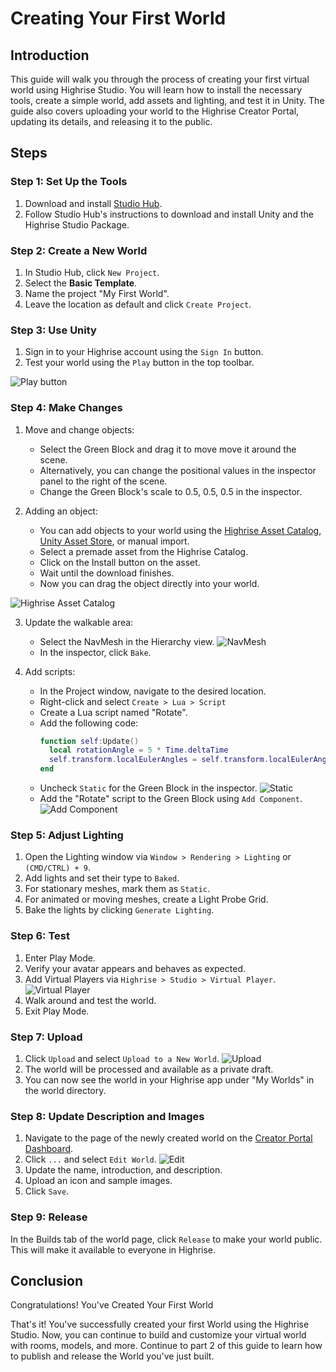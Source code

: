 # Creating Your First World

## Introduction

This guide will walk you through the process of creating your first virtual world using Highrise Studio. You will learn how to install the necessary tools, create a simple world, add assets and lighting, and test it in Unity. The guide also covers uploading your world to the Highrise Creator Portal, updating its details, and releasing it to the public.

## Steps

### Step 1: Set Up the Tools

1. Download and install [Studio Hub](https://create.highrise.game/highrise-studio).
2. Follow Studio Hub's instructions to download and install Unity and the Highrise Studio Package.

### Step 2: Create a New World

1. In Studio Hub, click `New Project`.
2. Select the **Basic Template**.
3. Name the project "My First World".
4. Leave the location as default and click `Create Project`.

### Step 3: Use Unity

1. Sign in to your Highrise account using the `Sign In` button.
2. Test your world using the `Play` button in the top toolbar.

![Play button](/assets/learn/guides/studio/play-button.png)

### Step 4: Make Changes

1. Move and change objects:
   - Select the Green Block and drag it to move move it around the scene.
   - Alternatively, you can change the positional values in the inspector panel to the right of the scene.
   - Change the Green Block's scale to 0.5, 0.5, 0.5 in the inspector.

2. Adding an object: 
   - You can add objects to your world using the [Highrise Asset Catalog](https://create.highrise.game/learn/studio/create/assets/using-highrise-catalog.md), [Unity Asset Store](https://create.highrise.game/learn/studio/create/assets/using-unity-store.md), or manual import.
   - Select a premade asset from the Highrise Catalog.
   - Click on the Install button on the asset.
   - Wait until the download finishes.
   - Now you can drag the object directly into your world.

![Highrise Asset Catalog](/assets/learn/guides/studio/creating-your-first-world/asset-catalog.png)

3. Update the walkable area:
   - Select the NavMesh in the Hierarchy view.
   ![NavMesh](/assets/learn/guides/studio/creating-your-first-world/navmesh.png)
   - In the inspector, click `Bake`.

4. Add scripts:
   - In the Project window, navigate to the desired location.
   - Right-click and select `Create > Lua > Script`
   - Create a Lua script named "Rotate".
   - Add the following code:
     ```lua
     function self:Update()
       local rotationAngle = 5 * Time.deltaTime
       self.transform.localEulerAngles = self.transform.localEulerAngles + Vector3.new(0, rotationAngle, 0)
     end
     ```
   - Uncheck `Static` for the Green Block in the inspector.
   ![Static](/assets/learn/guides/studio/creating-your-first-world/static.png)
   - Add the "Rotate" script to the Green Block using `Add Component`.
   ![Add Component](/assets/learn/guides/studio/creating-your-first-world/add-component.png)

### Step 5: Adjust Lighting

1. Open the Lighting window via `Window > Rendering > Lighting` or `(CMD/CTRL) + 9`.
2. Add lights and set their type to `Baked`.
3. For stationary meshes, mark them as `Static`.
4. For animated or moving meshes, create a Light Probe Grid.
5. Bake the lights by clicking `Generate Lighting`.

### Step 6: Test

1. Enter Play Mode.
2. Verify your avatar appears and behaves as expected.
3. Add Virtual Players via `Highrise > Studio > Virtual Player`.
![Virtual Player](/assets/learn/guides/studio/creating-your-first-world/virtual-player.png)
4. Walk around and test the world.
5. Exit Play Mode.

### Step 7: Upload

1. Click `Upload` and select `Upload to a New World`.
![Upload](/assets/learn/guides/studio/creating-your-first-world/upload-world.png)
2. The world will be processed and available as a private draft.
3. You can now see the world in your Highrise app under "My Worlds" in the world directory.

### Step 8: Update Description and Images

1. Navigate to the page of the newly created world on the [Creator Portal Dashboard](https://create.highrise.game/dashboard/creations).
2. Click `...` and select `Edit World`.
![Edit](/assets/learn/guides/studio/creating-your-first-world/edit-world.png)
3. Update the name, introduction, and description.
4. Upload an icon and sample images.
5. Click `Save`.

### Step 9: Release

In the Builds tab of the world page, click `Release` to make your world public. This will make it available to everyone in Highrise.

## Conclusion

Congratulations! You've Created Your First World

That's it! You've successfully created your first World using the Highrise Studio. Now, you can continue to build and customize your virtual world with rooms, models, and more. Continue to part 2 of this guide to learn how to publish and release the World you've just built.

